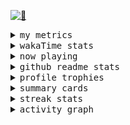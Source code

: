 [![🐙](https://hits.seeyoufarm.com/api/count/incr/badge.svg?url=https%3A%2F%2Fgithub.com%2Fktnkk%2Fhit-counter&count_bg=%23070707&title_bg=%23070707&icon=&icon_color=%23E7E7E7&title=visitors&edge_flat=true)](https://hits.seeyoufarm.com)

<details>
  <summary> <samp>my metrics</samp></summary>
  
  <br>
  
 ![🐳](https://github.com/kkhys/kkhys/blob/main/github-metrics.svg)
  
  ***
</details>

<details>
  <summary> <samp>wakaTime stats</samp></summary>
  
  <br>
  
<!--START_SECTION:waka-->
![Code Time](http://img.shields.io/badge/Code%20Time-3%2C135%20hrs%2053%20mins-blue)

**🐱 My GitHub Data** 

> 📦 5.0 MB Used in GitHub's Storage 
 > 
> 💼 Opted to Hire
 > 
> 📜 9 Public Repositories 
 > 
> 🔑 23 Private Repositories 
 > 
**I'm an Early 🐤** 

```text
🌞 Morning                6910 commits        ███████░░░░░░░░░░░░░░░░░░   29.65 % 
🌆 Daytime                5686 commits        ██████░░░░░░░░░░░░░░░░░░░   24.40 % 
🌃 Evening                8749 commits        █████████░░░░░░░░░░░░░░░░   37.54 % 
🌙 Night                  1959 commits        ██░░░░░░░░░░░░░░░░░░░░░░░   08.41 % 
```
📅 **I'm Most Productive on Sunday** 

```text
Monday                   3258 commits        ███░░░░░░░░░░░░░░░░░░░░░░   13.98 % 
Tuesday                  3527 commits        ████░░░░░░░░░░░░░░░░░░░░░   15.13 % 
Wednesday                3111 commits        ███░░░░░░░░░░░░░░░░░░░░░░   13.35 % 
Thursday                 3222 commits        ███░░░░░░░░░░░░░░░░░░░░░░   13.83 % 
Friday                   3317 commits        ████░░░░░░░░░░░░░░░░░░░░░   14.23 % 
Saturday                 3274 commits        ████░░░░░░░░░░░░░░░░░░░░░   14.05 % 
Sunday                   3595 commits        ████░░░░░░░░░░░░░░░░░░░░░   15.43 % 
```


📊 **This Week I Spent My Time On** 

```text
🕑︎ Time Zone: Asia/Tokyo

💬 Programming Languages: 
Other                    39 hrs 26 mins      ██████████████░░░░░░░░░░░   54.87 % 
TypeScript               17 hrs 19 mins      ██████░░░░░░░░░░░░░░░░░░░   24.11 % 
Java                     9 hrs               ███░░░░░░░░░░░░░░░░░░░░░░   12.53 % 
JSON                     1 hr 45 mins        █░░░░░░░░░░░░░░░░░░░░░░░░   02.44 % 
MDX                      1 hr 19 mins        ░░░░░░░░░░░░░░░░░░░░░░░░░   01.85 % 

🔥 Editors: 
Chrome                   39 hrs 36 mins      ██████████████░░░░░░░░░░░   55.09 % 
Intellijidea             21 hrs 40 mins      ████████░░░░░░░░░░░░░░░░░   30.15 % 
WebStorm                 10 hrs 23 mins      ████░░░░░░░░░░░░░░░░░░░░░   14.45 % 
DataGrip                 13 mins             ░░░░░░░░░░░░░░░░░░░░░░░░░   00.31 % 

💻 Operating System: 
Mac                      71 hrs 52 mins      █████████████████████████   100.00 % 
```


 Last Updated on 2024/04/04 18:37:01 UTC
<!--END_SECTION:waka-->
  
  ***
</details>


<details>
  <summary> <samp>now playing</samp></summary>
  
  <br>
 
 [![🐟](https://spotify-github-profile.vercel.app/api/view?uid=31ryofms4dnv7mrohhepo4c4zgqu&cover_image=true&theme=default&show_offline=false&background_color=121212&bar_color=53b14f&bar_color_cover=false)](https://open.spotify.com/user/31ryofms4dnv7mrohhepo4c4zgqu)
  
  ***
</details>

<details>
  <summary> <samp>github readme stats</samp></summary>
  
  <br>
  
 <p align="left"> 
  <img alt="🐠" src="https://github-readme-stats.vercel.app/api?username=kkhys&count_private=true&show_icons=true&theme=dark&include_all_commits=true" />
  <img alt="🐟" src="https://github-readme-stats.vercel.app/api/top-langs/?username=kkhys&layout=compact&theme=dark&langs_count=10&hide=HTML,CSS,SCSS" />
</p>
  
  ***
</details>

<details>
  <summary> <samp>profile trophies</samp></summary>
  
  <br>
  
  [![🐬](https://github-profile-trophy.vercel.app/?username=kkhys&rank=SECRET,SSS,SS,S,AAA,AA,A&theme=darkhub&row=1&margin-w=10&no-bg=true)](https://github.com/ryo-ma/github-profile-trophy)
  
  ***
</details>

<details>
  <summary> <samp>summary cards</samp></summary>
  
  <br>
  
  ![🐋](https://github-profile-summary-cards.vercel.app/api/cards/profile-details?username=kkhys&theme=github_dark)
  ![🦑](https://github-profile-summary-cards.vercel.app/api/cards/repos-per-language?username=kkhys&theme=github_dark)
  ![🦭](https://github-profile-summary-cards.vercel.app/api/cards/most-commit-language?username=kkhys&theme=github_dark)
  ![🦀](https://github-profile-summary-cards.vercel.app/api/cards/stats?username=kkhys&theme=github_dark)
  ![🦈](https://github-profile-summary-cards.vercel.app/api/cards/productive-time?username=kkhys&theme=github_dark)
  
  ***
</details>

<details>
  <summary> <samp>streak stats</samp></summary>
  
  <br>
  
  [![🐠](http://github-readme-streak-stats.herokuapp.com?user=kkhys&theme=dark)](https://git.io/streak-stats)
  
  ***
</details>

<details>
  <summary> <samp>activity graph</samp></summary>
  
  <br>
  
  [![🐡](https://github-readme-activity-graph.vercel.app/graph?username=kkhys&theme=xcode)](https://github.com/ashutosh00710/github-readme-activity-graph)
  
  ***
</details>
